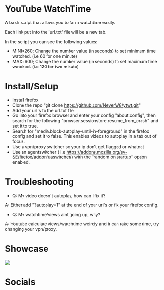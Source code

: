 # YouTube WatchTime
A bash script that allows you to farm watchtime easily.

Each link put into the 'url.txt' file will be a new tab.

In the script you can see the following values:

* MINI=260; 				Change the number value (in seconds) to set minimum time watched. (i.e 60 for one minute)
* MAX=600; 	        Change the number value (in seconds) to set maximum time watched. (i.e 120 for two minute)

# Install/Setup

* Install firefox 
* Clone the repo "git clone https://github.com/NeverW8/ytwt.git"
* Add your url's to the url.txt file
* Go into your firefox browser and enter your config "about:config", then search for the following "browser.sessionstore.resume_from_crash" and set it to true.
* Search for "media.block-autoplay-until-in-foreground" in the firefox config and set it to false. This enables videos to autoplay in a tab out of focus.
* Use a vpn/proxy switcher so your ip don't get flagged or whatnot
* Use an agentswitcher ( i.e https://addons.mozilla.org/sv-SE/firefox/addon/uaswitcher/) with the "random on startup" option enabled.

# Troubleshooting
* Q: My video doesn't autoplay, how can I fix it?

A: Either add "?autoplay=1" at the end of your url's or fix your firefox config.

* Q: My watchtime/views aint going up, why?

A: Youtube calculate views/watchtime weirdly and it can take some time, try changing your vpn/proxy.

# Showcase

![](showcase.gif)

# Socials


